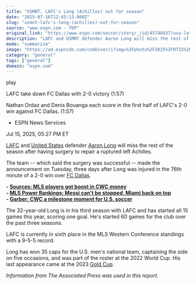 ```yaml
---
title: "USMNT, LAFC's Long (Achilles) out for season"
date: "2025-07-16T12:45:13.000Z"
slug: "usmnt-lafc's-long-(achilles)-out-for-season"
source: "www.espn.com - TOP"
original_link: "https://www.espn.com/soccer/story/_/id/45748437/usa-lafc-aaron-long-injury-achilles-season"
description: "LAFC and USMNT defender Aaron Long will miss the rest of the season after having surgery to repair a ruptured left Achilles."
mode: "summarize"
image: "https://a4.espncdn.com/combiner/i?img=%2Fphoto%2F2025%2F0715%2Fr1519501_1296x729_16%2D9.jpg"
category: "general"
tags: ["general"]
domain: "espn.com"
---
```

<div id="readability-page-1" class="page"><div data-video="watch,640,360,45728183" data-cerebro-id="6873398cac2b6424ea642d63" data-title="LAFC take down FC Dallas with 2-0 victory" data-source="espn" data-contributing-partner="wsc"><div><picture><source srcset="https://a.espncdn.com/combiner/i?img=%2Fmedia%2Fmotion%2Fwsc%2F2025%2F0713%2F508f994e%2Da9ff%2D4e8d%2Db214%2D5b5fea596630%2F508f994e%2Da9ff%2D4e8d%2Db214%2D5b5fea596630.jpg&amp;w=943&amp;h=530&amp;cquality=80&amp;format=jpg" media="(min-width: 376px)"><source srcset="https://a.espncdn.com/combiner/i?img=%2Fmedia%2Fmotion%2Fwsc%2F2025%2F0713%2F508f994e%2Da9ff%2D4e8d%2Db214%2D5b5fea596630%2F508f994e%2Da9ff%2D4e8d%2Db214%2D5b5fea596630.jpg&amp;w=375&amp;cquality=80, https://a.espncdn.com/combiner/i?img=%2Fmedia%2Fmotion%2Fwsc%2F2025%2F0713%2F508f994e%2Da9ff%2D4e8d%2Db214%2D5b5fea596630%2F508f994e%2Da9ff%2D4e8d%2Db214%2D5b5fea596630.jpg&amp;w=750&amp;cquality=40&amp;format=jpg 2x" media="(max-width: 375px)"></picture><p><span data-id="45728183">play</span></p></div><figcaption><div><p><span>LAFC take down FC Dallas with 2-0 victory (1:57)</span></p><p>Nathan Ordaz and Denis Bouanga each score in the first half of LAFC's 2-0 win against FC Dallas. (1:57)</p></div></figcaption></div><div><div><ul><li><p>ESPN News Services</p></li></ul><p><span>Jul 15, 2025, 05:27 PM ET</span></p></div><p><a data-clubhouse-guid="090bf04b-bafb-ac27-0cc5-3fee8a7375ca" href="https://www.espn.com/soccer/team?id=18966">LAFC</a> and <a data-clubhouse-guid="e6b65d49-258c-b730-b7db-df75c6b1f714" href="https://www.espn.com/soccer/team?id=660">United States</a> defender <a data-player-guid="5f856b9e-ee64-3594-38d2-0244954fdb15" href="http://espn.com/soccer/player/_/id/201103/aaron-long">Aaron Long</a> will miss the rest of the season after having surgery to repair a ruptured left Achilles.</p><p>The team -- which said the surgery was successful -- made the announcement on Tuesday, three days after Long was injured in the 76th minute of a 2-0 win over <a data-clubhouse-guid="fa2f128b-c698-3d43-2910-5561f4442748" href="https://www.espn.com/soccer/team?id=185">FC Dallas</a>.</p><p><strong>- <a href="https://www.espn.com/soccer/story/_/id/45747639/mls-mlspa-players-club-world-cup-prize-money">Sources: MLS players got boost in CWC money</a></strong><br>
<strong>- <a href="https://www.espn.com/soccer/story/_/id/45739129/mls-power-rankings-messi-cant-stopped-miami-back-top">MLS Power Rankings: Messi can't be stopped, Miami back on top</a></strong><br>
<strong>- <a href="https://www.espn.com/soccer/story/_/id/45719577/mls-don-garber-fifa-club-world-cup-2025-us-soccer">Garber: CWC a milestone moment for U.S. soccer</a></strong></p><p>The 32-year-old Long is in his third season with LAFC and has started all 15 games this year, scoring one goal. He's started 60 games for the club over the past three seasons.</p><p>LAFC is currently in sixth place in the MLS Western Conference standings with a 9-5-5 record.</p><p>Long has won 35 caps for the U.S. men's national team, captaining the side on five occasions, and was part of the roster at the 2022 World Cup. His last appearance came at the 2023 <a data-league-guid="64cf0d9a-e3a9-33b1-a6ad-64639a8bb51d" href="https://www.espn.com/soccer/league/_/name/CONCACAF.GOLD">Gold Cup</a>.</p><p><i>Information from The Associated Press was used in this report.</i></p>
</div></div>